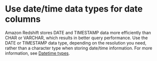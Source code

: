 # Use date/time data types for date columns<a name="c_best-practices-timestamp-date-columns"></a>

Amazon Redshift stores DATE and TIMESTAMP data more efficiently than CHAR or VARCHAR, which results in better query performance\. Use the DATE or TIMESTAMP data type, depending on the resolution you need, rather than a character type when storing date/time information\. For more information, see [Datetime types](r_Datetime_types.md)\.